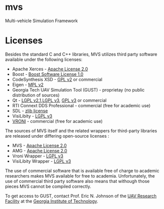 # mvs
Multi-vehicle Simulation Framework

# Licenses

Besides the standard C and C++ libraries, MVS utilizes third party software available under the following licenses:

* Apache Xerces - [Apache License 2.0](https://www.apache.org/licenses/LICENSE-2.0.html)
* Boost - [Boost Software License 1.0](http://www.boost.org/LICENSE_1_0.txt)
* CodeSynthesis XSD - [GPL v2](https://www.gnu.org/licenses/gpl-2.0.txt) or commercial
* Eigen - [MPL v2](https://www.mozilla.org/MPL/2.0/)
* Georgia Tech UAV Simulation Tool (GUST) - proprietay (no public distribution of sources)
* Qt - [LGPL v2.1](https://www.gnu.org/licenses/lgpl-2.1.txt),[LGPL v3](https://www.gnu.org/licenses/lgpl-3.0.txt), [GPL v3](https://www.gnu.org/licenses/gpl-3.0.txt)  or commercial
* RTI Connext DDS Professional - commercial (free for academic use)
* SDL - [zlib license](http://www.zlib.net/zlib_license.html)
* VisiLibity - [LGPL v3](https://www.gnu.org/licenses/lgpl-3.0.txt)
* [VRONI](http://www.cosy.sbg.ac.at/~held/projects/vroni/vroni.html) - commercial (free for academic use)

The sources of MVS itself and the related wrappers for third-party libraries are released under differing open-source licenses :
* MVS - [Apache License 2.0](https://www.apache.org/licenses/LICENSE-2.0.html)
* AMG - [Apache License 2.0](https://www.apache.org/licenses/LICENSE-2.0.html)
* Vroni Wrapper - [LGPL v3](https://www.gnu.org/licenses/lgpl-3.0.txt)
* VisiLibity Wrapper - [LGPL v3](https://www.gnu.org/licenses/lgpl-3.0.txt)

The use of commercial software that is available free of charge to academic researchers makes MVS available for free to academia. Unfortunately, the use of commercial third party software also means that withough those pieces MVS cannot be compiled correctly.

To get access to GUST, contact Prof. Eric N. Johnson of the [UAV Research Facility](http://uav.ae.gatech.edu) at the [Georgia Institute of Technology](http:www.gatech.edu).

